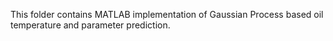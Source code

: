 This folder contains MATLAB implementation of Gaussian Process based oil temperature and parameter prediction.
